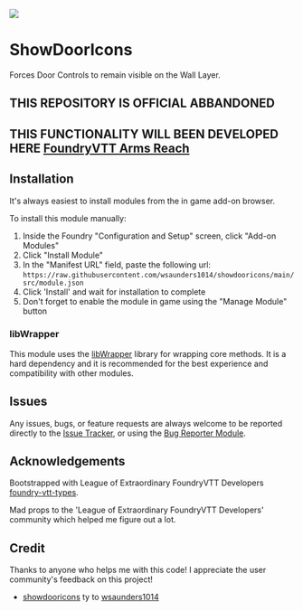 ![](https://img.shields.io/badge/Foundry-v0.7.9-informational)

# ShowDoorIcons

Forces Door Controls to remain visible on the Wall Layer.

## THIS REPOSITORY IS OFFICIAL ABBANDONED

## THIS FUNCTIONALITY WILL BEEN DEVELOPED HERE [FoundryVTT Arms Reach](https://github.com/p4535992/foundryvtt-arms-reach)

## Installation

It's always easiest to install modules from the in game add-on browser.

To install this module manually:
1.  Inside the Foundry "Configuration and Setup" screen, click "Add-on Modules"
2.  Click "Install Module"
3.  In the "Manifest URL" field, paste the following url:
`https://raw.githubusercontent.com/wsaunders1014/showdooricons/main/src/module.json`
4.  Click 'Install' and wait for installation to complete
5.  Don't forget to enable the module in game using the "Manage Module" button

### libWrapper

This module uses the [libWrapper](https://github.com/ruipin/fvtt-lib-wrapper) library for wrapping core methods. It is a hard dependency and it is recommended for the best experience and compatibility with other modules.

## Issues

Any issues, bugs, or feature requests are always welcome to be reported directly to the [Issue Tracker](https://github.com/wsaunders1014/showdooricons/issues ), or using the [Bug Reporter Module](https://foundryvtt.com/packages/bug-reporter/).

## Acknowledgements

Bootstrapped with League of Extraordinary FoundryVTT Developers  [foundry-vtt-types](https://github.com/League-of-Foundry-Developers/foundry-vtt-types).

Mad props to the 'League of Extraordinary FoundryVTT Developers' community which helped me figure out a lot.

## Credit

Thanks to anyone who helps me with this code! I appreciate the user community's feedback on this project!

- [showdooricons](https://github.com/wsaunders1014/showdooricons) ty to [wsaunders1014](https://github.com/wsaunders1014)